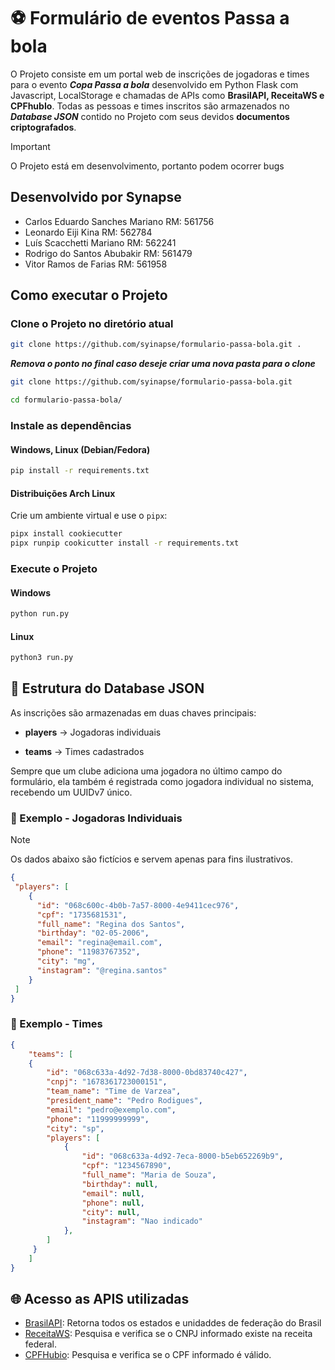 # ⚽ Formulário de eventos Passa a bola

O Projeto consiste em um portal web de inscrições de jogadoras e times para o evento **_Copa Passa a bola_** desenvolvido em Python Flask com Javascript, LocalStorage e chamadas de APIs como **BrasilAPI, ReceitaWS e CPFhubIo**. Todas as pessoas e times inscritos são armazenados no _**Database JSON**_ contido no Projeto com seus devidos **documentos criptografados**.

> [!IMPORTANT]
> O Projeto está em desenvolvimento, portanto podem ocorrer bugs
## Desenvolvido por Synapse
* Carlos Eduardo Sanches Mariano RM: 561756
* Leonardo Eiji Kina RM: 562784
* Luís Scacchetti Mariano RM: 562241
* Rodrigo do Santos Abubakir RM: 561479
* Vitor Ramos de Farias RM: 561958


##  Como executar o Projeto

### Clone o Projeto no diretório atual
```bash
git clone https://github.com/syinapse/formulario-passa-bola.git .
```
**_Remova o ponto no final caso deseje criar uma nova pasta para o clone_**
```bash
git clone https://github.com/syinapse/formulario-passa-bola.git

cd formulario-passa-bola/
```

### Instale as dependências
#### Windows, Linux (Debian/Fedora)
```bash
pip install -r requirements.txt
```
#### Distribuições Arch Linux
Crie um ambiente virtual e use o ```pipx```:
```bash
pipx install cookiecutter
pipx runpip cookicutter install -r requirements.txt
```

### Execute o Projeto

#### Windows
```bash
python run.py
```

#### Linux
```bash
python3 run.py
```

## 📂 Estrutura do Database JSON

As inscrições são armazenadas em duas chaves principais:

- **players** → Jogadoras individuais

- **teams** → Times cadastrados

Sempre que um clube adiciona uma jogadora no último campo do formulário, ela também é registrada como jogadora individual no sistema, recebendo um UUIDv7 único.

### 🎯 Exemplo - Jogadoras Individuais
> [!NOTE]
> Os dados abaixo são fictícios e servem apenas para fins ilustrativos.

```json
{
 "players": [
    {
      "id": "068c600c-4b0b-7a57-8000-4e9411cec976",
      "cpf": "1735681531",
      "full_name": "Regina dos Santos",
      "birthday": "02-05-2006",
      "email": "regina@email.com",
      "phone": "11983767352",
      "city": "mg",
      "instagram": "@regina.santos"
    }
 ]
}
```


### 🎯 Exemplo - Times

```json
{
    "teams": [
    {
        "id": "068c633a-4d92-7d38-8000-0bd83740c427",
        "cnpj": "1678361723000151",
        "team_name": "Time de Varzea",
        "president_name": "Pedro Rodigues",
        "email": "pedro@exemplo.com",
        "phone": "11999999999",
        "city": "sp",
        "players": [
            {
                "id": "068c633a-4d92-7eca-8000-b5eb652269b9",
                "cpf": "1234567890",
                "full_name": "Maria de Souza",
                "birthday": null,
                "email": null,
                "phone": null,
                "city": null,
                "instagram": "Nao indicado"
            },
        ]
     }
    ]
}
```


## 🌐 Acesso as APIS utilizadas
- [BrasilAPI](https://brasilapi.com.br/docs#tag/IBGE/paths/~1ibge~1uf~1v1/get): Retorna todos os estados e unidaddes de federação do Brasil
- [ReceitaWS](https://developers.receitaws.com.br/#/operations/queryRFFree): Pesquisa e verifica se o CNPJ informado existe na receita federal.
- [CPFHubio](https://www.cpfhub.io): Pesquisa e verifica se o CPF informado é válido.